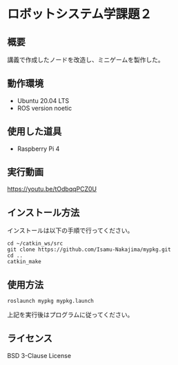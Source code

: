 # ロボットシステム学課題２
##  概要
講義で作成したノードを改造し、ミニゲームを製作した。
##  動作環境
- Ubuntu 20.04 LTS
- ROS version noetic
##  使用した道具
- Raspberry Pi 4
##  実行動画
<https://youtu.be/tOdbqqPCZ0U>
##  インストール方法
インストールは以下の手順で行ってください。
```
cd ~/catkin_ws/src
git clone https://github.com/Isamu-Nakajima/mypkg.git
cd ..
catkin_make
```
##  使用方法
```
roslaunch mypkg mypkg.launch
```
上記を実行後はプログラムに従ってください。
##  ライセンス
BSD 3-Clause License
